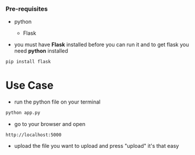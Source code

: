 ### Pre-requisites
- python
    - Flask

- you must have **Flask** installed before you can run it and to get flask you need **python** installed

``` bash
pip install flask
```

# Use Case
- run the python file on your terminal
``` bash
python app.py
```

- go to your browser and open
```
http://localhost:5000
```

- upload the file you want to upload and press "upload"
it's that easy
